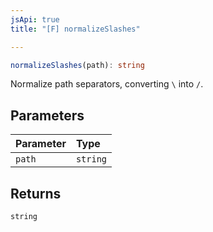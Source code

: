 ```yaml
---
jsApi: true
title: "[F] normalizeSlashes"

---
```

```ts
normalizeSlashes(path): string
```

Normalize path separators, converting `\` into `/`.

## Parameters

| Parameter | Type |
| :------ | :------ |
| `path` | `string` |

## Returns

`string`
